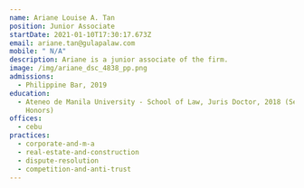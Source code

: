 ```yaml
---
name: Ariane Louise A. Tan
position: Junior Associate
startDate: 2021-01-10T17:30:17.673Z
email: ariane.tan@gulapalaw.com
mobile: " N/A"
description: Ariane is a junior associate of the firm.
image: /img/ariane_dsc_4838_pp.png
admissions:
  - Philippine Bar, 2019
education:
  - Ateneo de Manila University - School of Law, Juris Doctor, 2018 (Second
    Honors)
offices:
  - cebu
practices:
  - corporate-and-m-a
  - real-estate-and-construction
  - dispute-resolution
  - competition-and-anti-trust
---
```

